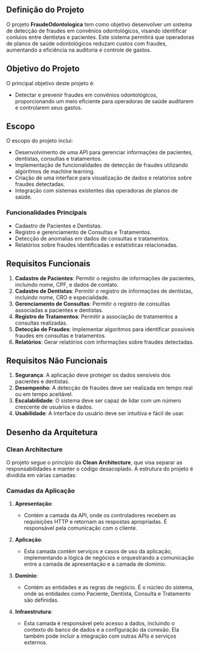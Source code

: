 ﻿## Definição do Projeto

O projeto **FraudeOdontologica** tem como objetivo desenvolver um sistema de detecção de fraudes em convênios odontológicos, visando identificar conluios entre dentistas e pacientes. Este sistema permitirá que operadoras de planos de saúde odontológicos reduzam custos com fraudes, aumentando a eficiência na auditoria e controle de gastos.

## Objetivo do Projeto

O principal objetivo deste projeto é:

- Detectar e prevenir fraudes em convênios odontológicos, proporcionando um meio eficiente para operadoras de saúde auditarem e controlarem seus gastos.

## Escopo

O escopo do projeto inclui:

- Desenvolvimento de uma API para gerenciar informações de pacientes, dentistas, consultas e tratamentos.
- Implementação de funcionalidades de detecção de fraudes utilizando algoritmos de machine learning.
- Criação de uma interface para visualização de dados e relatórios sobre fraudes detectadas.
- Integração com sistemas existentes das operadoras de planos de saúde.

### Funcionalidades Principais

- Cadastro de Pacientes e Dentistas.
- Registro e gerenciamento de Consultas e Tratamentos.
- Detecção de anomalias em dados de consultas e tratamentos.
- Relatórios sobre fraudes identificadas e estatísticas relacionadas.

## Requisitos Funcionais

1. **Cadastro de Pacientes**: Permitir o registro de informações de pacientes, incluindo nome, CPF, e dados de contato.
2. **Cadastro de Dentistas**: Permitir o registro de informações de dentistas, incluindo nome, CRO e especialidade.
3. **Gerenciamento de Consultas**: Permitir o registro de consultas associadas a pacientes e dentistas.
4. **Registro de Tratamentos**: Permitir a associação de tratamentos a consultas realizadas.
5. **Detecção de Fraudes**: Implementar algoritmos para identificar possíveis fraudes em consultas e tratamentos.
6. **Relatórios**: Gerar relatórios com informações sobre fraudes detectadas.

## Requisitos Não Funcionais

1. **Segurança**: A aplicação deve proteger os dados sensíveis dos pacientes e dentistas.
2. **Desempenho**: A detecção de fraudes deve ser realizada em tempo real ou em tempo aceitável.
3. **Escalabilidade**: O sistema deve ser capaz de lidar com um número crescente de usuários e dados.
4. **Usabilidade**: A interface do usuário deve ser intuitiva e fácil de usar.


## Desenho da Arquitetura


### Clean Architecture

O projeto segue o princípio da **Clean Architecture**, que visa separar as responsabilidades e manter o código desacoplado. A estrutura do projeto é dividida em várias camadas:

### Camadas da Aplicação

1. **Apresentação**:
    - Contém a camada da API, onde os controladores recebem as requisições HTTP e retornam as respostas apropriadas. É responsável pela comunicação com o cliente.

2. **Aplicação**:
    - Esta camada contém serviços e casos de uso da aplicação, implementando a lógica de negócios e orquestrando a comunicação entre a camada de apresentação e a camada de domínio.

3. **Domínio**:
    - Contém as entidades e as regras de negócio. É o núcleo do sistema, onde as entidades como Paciente, Dentista, Consulta e Tratamento são definidas.

4. **Infraestrutura**:
    - Esta camada é responsável pelo acesso a dados, incluindo o contexto do banco de dados e a configuração da conexão. Ela também pode incluir a integração com outras APIs e serviços externos.